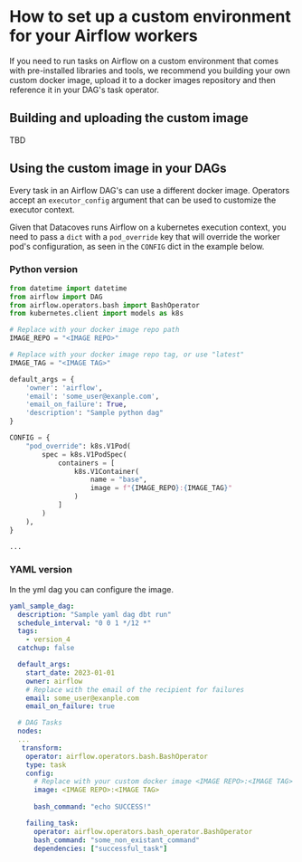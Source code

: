 # How to set up a custom environment for your Airflow workers

If you need to run tasks on Airflow on a custom environment that comes with pre-installed libraries and tools, we recommend you building your own custom docker image, upload it to a docker images repository and then reference it in your DAG's task operator.

## Building and uploading the custom image

TBD

## Using the custom image in your DAGs

Every task in an Airflow DAG's can use a different docker image. Operators accept an `executor_config` argument that can be used to customize the executor context.

Given that Datacoves runs Airflow on a kubernetes execution context, you need to pass a `dict` with a `pod_override` key that will override the worker pod's configuration, as seen in the `CONFIG` dict in the example below.

### Python version

```python
from datetime import datetime
from airflow import DAG
from airflow.operators.bash import BashOperator
from kubernetes.client import models as k8s

# Replace with your docker image repo path
IMAGE_REPO = "<IMAGE REPO>"

# Replace with your docker image repo tag, or use "latest"
IMAGE_TAG = "<IMAGE TAG>"

default_args = {
    'owner': 'airflow',
    'email': 'some_user@exanple.com',
    'email_on_failure': True,
    'description': "Sample python dag"
}

CONFIG = {
    "pod_override": k8s.V1Pod(
        spec = k8s.V1PodSpec(
            containers = [
                k8s.V1Container(
                    name = "base", 
                    image = f"{IMAGE_REPO}:{IMAGE_TAG}"
                )
            ]
        )
    ),
}

...
```

### YAML version
In the yml dag you can configure the image.

```yaml
yaml_sample_dag:
  description: "Sample yaml dag dbt run"
  schedule_interval: "0 0 1 */12 *"
  tags:
    - version_4
  catchup: false

  default_args:
    start_date: 2023-01-01
    owner: airflow
    # Replace with the email of the recipient for failures
    email: some_user@exanple.com
    email_on_failure: true

  # DAG Tasks
  nodes:
  ...
   transform:
    operator: airflow.operators.bash.BashOperator
    type: task
    config:
      # Replace with your custom docker image <IMAGE REPO>:<IMAGE TAG>
      image: <IMAGE REPO>:<IMAGE TAG>
    
      bash_command: "echo SUCCESS!"

    failing_task:
      operator: airflow.operators.bash_operator.BashOperator
      bash_command: "some_non_existant_command"
      dependencies: ["successful_task"]
```
